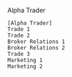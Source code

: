 Alpha Trader
```
[Alpha Trader]
Trade 1
Trade 2
Broker Relations 1
Broker Relations 2
Trade 3
Marketing 1
Marketing 2
```
